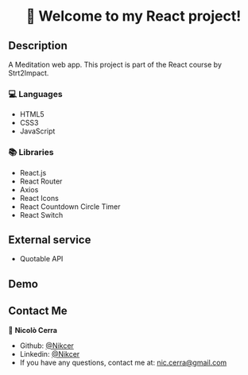 <h1 align="center">🚀 Welcome to my React project!</h1>

## Description

A Meditation web app.
This project is part of the React course by Strt2Impact.

### 💻 Languages

- HTML5
- CSS3
- JavaScript

### 📚 Libraries
- React.js
- React Router
- Axios
- React Icons
- React Countdown Circle Timer
- React Switch

## External service

- Quotable API

## Demo
 
## Contact Me

👤 **Nicolò Cerra**

- Github: [@Nikcer](https://github.com/Nikcer)
- Linkedin: [@Nikcer](https://www.linkedin.com/in/nicol%C3%B2-cerra-492325231/)
- If you have any questions, contact me at: nic.cerra@gmail.com
